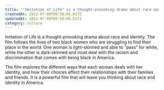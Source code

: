 ```yaml
---
title: '"Imitation of Life" is a thought-provoking drama about race and identity'
createdAt: 2022-07-08T05:58:05.617Z
updatedAt: 2022-07-08T05:58:05.617Z
category: culture
---
```


Imitation of Life is a thought-provoking drama about race and identity. The film follows the lives of two black women who are struggling to find their place in the world. One woman is light-skinned and able to "pass" for white, while the other is dark-skinned and must deal with the racism and discrimination that comes with being black in America.

The film explores the different ways that each woman deals with her identity, and how their choices affect their relationships with their families and friends. It is a powerful film that will leave you thinking about race and identity in America.
